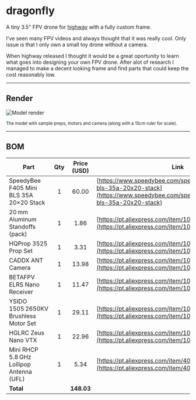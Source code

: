 # dragonfly

A tiny 3.5" FPV drone for [highway](https://highway.hackclub.com) with a fully custom frame.

I've seen many FPV videos and always thought that it was really cool. Only issue is that I only own a small toy drone without a camera.

When highway released I thought it would be a great oportunity to learn what goes into designing your own FPV drone. After alot of research I managed to make a decent looking frame and find parts that could keep the cost reasonably low.

---

## Render

![Model render](https://hc-cdn.hel1.your-objectstorage.com/s/v3/de08dbe34117856184110152a7dfc07a122a285a_dragonfly_v35.png)

<sub>The model with sample props, motors and camera (along with a 15cm ruler for scale).</sub>

---

## BOM

| Part                                     | Qty | Price (USD) | Link                                                                                                                                   |
| ---------------------------------------- | :-: | :---------: | -------------------------------------------------------------------------------------------------------------------------------------- |
| SpeedyBee F405 Mini BLS 35A 20×20 Stack  |  1  |       60.00 | [https://www.speedybee.com/speedybee-f405-mini-bls-35a-20x20-stack](https://www.speedybee.com/speedybee-f405-mini-bls-35a-20x20-stack) |
| 20 mm Aluminum Standoffs (pack)          |  1  |        1.86 | [https://pt.aliexpress.com/item/1005007945167923.html](https://pt.aliexpress.com/item/1005007945167923.html)                           |
| HQProp 3525 Prop Set                     |  1  |        3.31 | [https://pt.aliexpress.com/item/1005008744409414.html](https://pt.aliexpress.com/item/1005008744409414.html)                           |
| CADDX ANT Camera                         |  1  |       13.98 | [https://pt.aliexpress.com/item/1005006086694992.html](https://pt.aliexpress.com/item/1005006086694992.html)                           |
| BETAFPV ELRS Nano Receiver               |  1  |       11.47 | [https://pt.aliexpress.com/item/1005007437882037.html](https://pt.aliexpress.com/item/1005007437882037.html)                           |
| YSIDO 1505 2650KV Brushless Motor Set    |  1  |       29.11 | [https://pt.aliexpress.com/item/1005007544080274.html](https://pt.aliexpress.com/item/1005007544080274.html)                           |
| HGLRC Zeus Nano VTX                      |  1  |       22.96 | [https://pt.aliexpress.com/item/1005008043478143.html](https://pt.aliexpress.com/item/1005008043478143.html)                           |
| Mini RHCP 5.8 GHz Lollipop Antenna (UFL) |  1  |        5.34 | [https://pt.aliexpress.com/item/4001365632031.html](https://pt.aliexpress.com/item/4001365632031.html)                                 |
| **Total**                                |     |  **148.03** |                                                                                                                                        |

